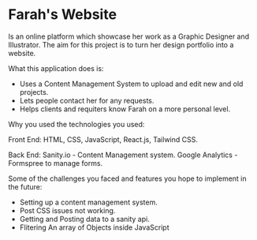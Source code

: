 # Farah's Website

Is an online platform which showcase her work as a Graphic Designer and Illustrator. The aim for this project is to turn her design portfolio into a website. 

What this application does is: 

* Uses a Content Management System to upload and edit new and old projects.
* Lets people contact her for any requests.
* Helps clients and requiters know Farah on a more personal level.

Why you used the technologies you used:

Front End: 
HTML, CSS, JavaScript, React.js, Tailwind CSS. 

Back End: 
Sanity.io - Content Management system. 
Google Analytics - 
Formspree to manage forms.

Some of the challenges you faced and features you hope to implement in the future: 

* Setting up a content management system. 
* Post CSS issues not working. 
* Getting and Posting data to a sanity api.
* Flitering An array of Objects inside JavaScript 